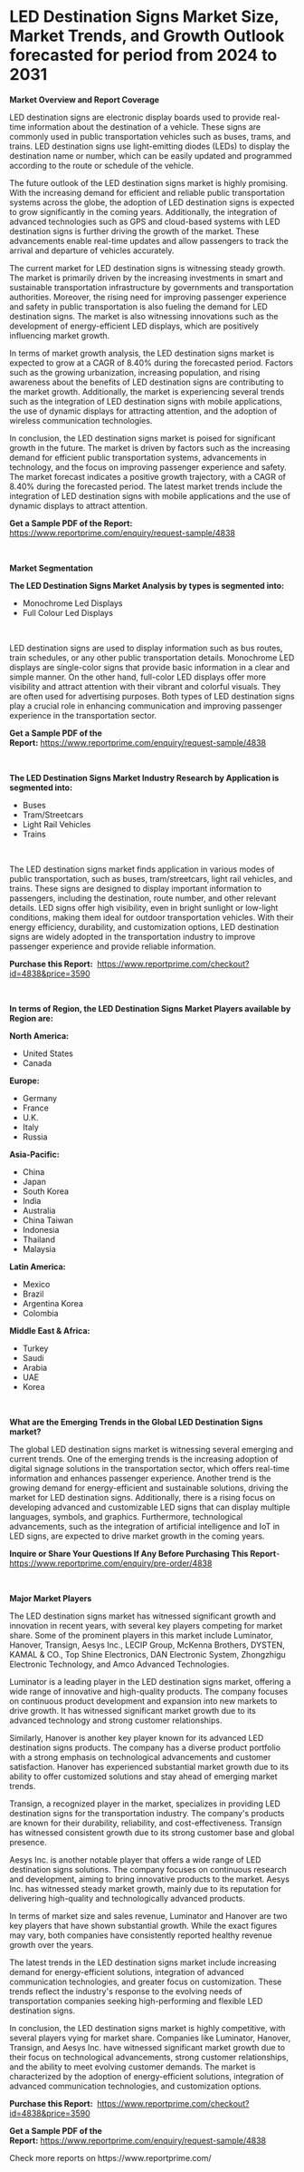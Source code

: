 <p><h1>LED Destination Signs Market Size, Market Trends, and Growth Outlook forecasted for period from 2024 to 2031</h1></p><p><strong>Market Overview and Report Coverage</strong></p>
<p><p>LED destination signs are electronic display boards used to provide real-time information about the destination of a vehicle. These signs are commonly used in public transportation vehicles such as buses, trams, and trains. LED destination signs use light-emitting diodes (LEDs) to display the destination name or number, which can be easily updated and programmed according to the route or schedule of the vehicle.</p><p>The future outlook of the LED destination signs market is highly promising. With the increasing demand for efficient and reliable public transportation systems across the globe, the adoption of LED destination signs is expected to grow significantly in the coming years. Additionally, the integration of advanced technologies such as GPS and cloud-based systems with LED destination signs is further driving the growth of the market. These advancements enable real-time updates and allow passengers to track the arrival and departure of vehicles accurately.</p><p>The current market for LED destination signs is witnessing steady growth. The market is primarily driven by the increasing investments in smart and sustainable transportation infrastructure by governments and transportation authorities. Moreover, the rising need for improving passenger experience and safety in public transportation is also fueling the demand for LED destination signs. The market is also witnessing innovations such as the development of energy-efficient LED displays, which are positively influencing market growth.</p><p>In terms of market growth analysis, the LED destination signs market is expected to grow at a CAGR of 8.40% during the forecasted period. Factors such as the growing urbanization, increasing population, and rising awareness about the benefits of LED destination signs are contributing to the market growth. Additionally, the market is experiencing several trends such as the integration of LED destination signs with mobile applications, the use of dynamic displays for attracting attention, and the adoption of wireless communication technologies.</p><p>In conclusion, the LED destination signs market is poised for significant growth in the future. The market is driven by factors such as the increasing demand for efficient public transportation systems, advancements in technology, and the focus on improving passenger experience and safety. The market forecast indicates a positive growth trajectory, with a CAGR of 8.40% during the forecasted period. The latest market trends include the integration of LED destination signs with mobile applications and the use of dynamic displays to attract attention.</p></p>
<p><strong>Get a Sample PDF of the Report:</strong> <a href="https://www.reportprime.com/enquiry/request-sample/4838">https://www.reportprime.com/enquiry/request-sample/4838</a></p>
<p>&nbsp;</p>
<p><strong>Market Segmentation</strong></p>
<p><strong>The LED Destination Signs Market Analysis by types is segmented into:</strong></p>
<p><ul><li>Monochrome Led Displays</li><li>Full Colour Led Displays</li></ul></p>
<p>&nbsp;</p>
<p><p>LED destination signs are used to display information such as bus routes, train schedules, or any other public transportation details. Monochrome LED displays are single-color signs that provide basic information in a clear and simple manner. On the other hand, full-color LED displays offer more visibility and attract attention with their vibrant and colorful visuals. They are often used for advertising purposes. Both types of LED destination signs play a crucial role in enhancing communication and improving passenger experience in the transportation sector.</p></p>
<p><strong>Get a Sample PDF of the Report:</strong>&nbsp;<a href="https://www.reportprime.com/enquiry/request-sample/4838">https://www.reportprime.com/enquiry/request-sample/4838</a></p>
<p>&nbsp;</p>
<p><strong>The LED Destination Signs Market Industry Research by Application is segmented into:</strong></p>
<p><ul><li>Buses</li><li>Tram/Streetcars</li><li>Light Rail Vehicles</li><li>Trains</li></ul></p>
<p>&nbsp;</p>
<p><p>The LED destination signs market finds application in various modes of public transportation, such as buses, tram/streetcars, light rail vehicles, and trains. These signs are designed to display important information to passengers, including the destination, route number, and other relevant details. LED signs offer high visibility, even in bright sunlight or low-light conditions, making them ideal for outdoor transportation vehicles. With their energy efficiency, durability, and customization options, LED destination signs are widely adopted in the transportation industry to improve passenger experience and provide reliable information.</p></p>
<p><strong>Purchase this Report:</strong>&nbsp; <a href="https://www.reportprime.com/checkout?id=4838&price=3590">https://www.reportprime.com/checkout?id=4838&price=3590</a></p>
<p>&nbsp;</p>
<p><strong>In terms of Region, the LED Destination Signs Market Players available by Region are:</strong></p>
<p>
    <p> <strong> North America: </strong>
        <ul>
            <li>United States</li>
            <li>Canada</li>
        </ul>
        </p> 
    <p> <strong> Europe: </strong>
        <ul>
            <li>Germany</li>
            <li>France</li>
            <li>U.K.</li>
            <li>Italy</li>
            <li>Russia</li>
        </ul>
        </p> 
    <p> <strong> Asia-Pacific: </strong>
        <ul>
            <li>China</li>
            <li>Japan</li>
            <li>South Korea</li>
            <li>India</li>
            <li>Australia</li>
            <li>China Taiwan</li>
            <li>Indonesia</li>
            <li>Thailand</li>
            <li>Malaysia</li>
        </ul>
        </p> 
    <p> <strong> Latin America: </strong>
        <ul>
            <li>Mexico</li>
            <li>Brazil</li>
            <li>Argentina Korea</li>
            <li>Colombia</li>
        </ul>
        </p> 
    <p> <strong> Middle East & Africa: </strong>
        <ul>
            <li>Turkey</li>
            <li>Saudi</li>
            <li>Arabia</li>
            <li>UAE</li>
            <li>Korea</li>
        </ul>
    </p>
    </p>
<p>&nbsp;</p>
<p><strong>What are the Emerging Trends in the Global LED Destination Signs market?</strong></p>
<p><p>The global LED destination signs market is witnessing several emerging and current trends. One of the emerging trends is the increasing adoption of digital signage solutions in the transportation sector, which offers real-time information and enhances passenger experience. Another trend is the growing demand for energy-efficient and sustainable solutions, driving the market for LED destination signs. Additionally, there is a rising focus on developing advanced and customizable LED signs that can display multiple languages, symbols, and graphics. Furthermore, technological advancements, such as the integration of artificial intelligence and IoT in LED signs, are expected to drive market growth in the coming years.</p></p>
<p><strong>Inquire or Share Your Questions If Any Before Purchasing This Report</strong>- <a href="https://www.reportprime.com/enquiry/pre-order/4838">https://www.reportprime.com/enquiry/pre-order/4838</a></p>
<p>&nbsp;</p>
<p><strong>Major Market Players</strong></p>
<p><p>The LED destination signs market has witnessed significant growth and innovation in recent years, with several key players competing for market share. Some of the prominent players in this market include Luminator, Hanover, Transign, Aesys Inc., LECIP Group, McKenna Brothers, DYSTEN, KAMAL & CO., Top Shine Electronics, DAN Electronic System, Zhongzhigu Electronic Technology, and Amco Advanced Technologies.</p><p>Luminator is a leading player in the LED destination signs market, offering a wide range of innovative and high-quality products. The company focuses on continuous product development and expansion into new markets to drive growth. It has witnessed significant market growth due to its advanced technology and strong customer relationships.</p><p>Similarly, Hanover is another key player known for its advanced LED destination signs products. The company has a diverse product portfolio with a strong emphasis on technological advancements and customer satisfaction. Hanover has experienced substantial market growth due to its ability to offer customized solutions and stay ahead of emerging market trends.</p><p>Transign, a recognized player in the market, specializes in providing LED destination signs for the transportation industry. The company's products are known for their durability, reliability, and cost-effectiveness. Transign has witnessed consistent growth due to its strong customer base and global presence.</p><p>Aesys Inc. is another notable player that offers a wide range of LED destination signs solutions. The company focuses on continuous research and development, aiming to bring innovative products to the market. Aesys Inc. has witnessed steady market growth, mainly due to its reputation for delivering high-quality and technologically advanced products.</p><p>In terms of market size and sales revenue, Luminator and Hanover are two key players that have shown substantial growth. While the exact figures may vary, both companies have consistently reported healthy revenue growth over the years.</p><p>The latest trends in the LED destination signs market include increasing demand for energy-efficient solutions, integration of advanced communication technologies, and greater focus on customization. These trends reflect the industry's response to the evolving needs of transportation companies seeking high-performing and flexible LED destination signs.</p><p>In conclusion, the LED destination signs market is highly competitive, with several players vying for market share. Companies like Luminator, Hanover, Transign, and Aesys Inc. have witnessed significant market growth due to their focus on technological advancements, strong customer relationships, and the ability to meet evolving customer demands. The market is characterized by the adoption of energy-efficient solutions, integration of advanced communication technologies, and customization options.</p></p>
<p><strong>Purchase this Report:</strong>&nbsp;&nbsp;<a href="https://www.reportprime.com/checkout?id=4838&price=3590">https://www.reportprime.com/checkout?id=4838&price=3590</a></p>
<p></p>
<p><strong>Get a Sample PDF of the Report:</strong>&nbsp;<a href="https://www.reportprime.com/enquiry/request-sample/4838">https://www.reportprime.com/enquiry/request-sample/4838</a></p>
<p>Check more reports on https://www.reportprime.com/</p>